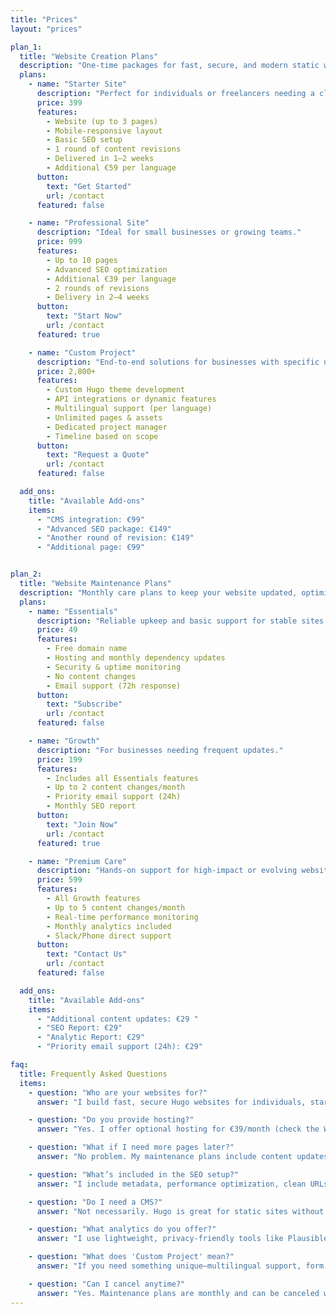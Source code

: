 ```yaml
---
title: "Prices"
layout: "prices"

plan_1:
  title: "Website Creation Plans"
  description: "One-time packages for fast, secure, and modern static websites.<br> **- Hosting available for 29€/month -**"
  plans:
    - name: "Starter Site"
      description: "Perfect for individuals or freelancers needing a clean web presence."
      price: 399
      features:
        - Website (up to 3 pages)
        - Mobile-responsive layout
        - Basic SEO setup
        - 1 round of content revisions
        - Delivered in 1–2 weeks
        - Additional €59 per language
      button:
        text: "Get Started"
        url: /contact
      featured: false

    - name: "Professional Site"
      description: "Ideal for small businesses or growing teams."
      price: 999
      features:
        - Up to 10 pages
        - Advanced SEO optimization
        - Additional €39 per language
        - 2 rounds of revisions
        - Delivery in 2–4 weeks
      button:
        text: "Start Now"
        url: /contact
      featured: true

    - name: "Custom Project"
      description: "End-to-end solutions for businesses with specific needs."
      price: 2,800+
      features:
        - Custom Hugo theme development
        - API integrations or dynamic features
        - Multilingual support (per language)
        - Unlimited pages & assets
        - Dedicated project manager
        - Timeline based on scope
      button:
        text: "Request a Quote"
        url: /contact
      featured: false

  add_ons:
    title: "Available Add-ons"
    items:
      - "CMS integration: €99"
      - "Advanced SEO package: €149"
      - "Another round of revision: €149"
      - "Additional page: €99"


plan_2:
  title: "Website Maintenance Plans"
  description: "Monthly care plans to keep your website updated, optimized, and secure."
  plans:
    - name: "Essentials"
      description: "Reliable upkeep and basic support for stable sites."
      price: 49
      features:
        - Free domain name
        - Hosting and monthly dependency updates
        - Security & uptime monitoring
        - No content changes
        - Email support (72h response)
      button:
        text: "Subscribe"
        url: /contact
      featured: false

    - name: "Growth"
      description: "For businesses needing frequent updates."
      price: 199
      features:
        - Includes all Essentials features
        - Up to 2 content changes/month
        - Priority email support (24h)
        - Monthly SEO report
      button:
        text: "Join Now"
        url: /contact
      featured: true

    - name: "Premium Care"
      description: "Hands-on support for high-impact or evolving websites."
      price: 599
      features:
        - All Growth features
        - Up to 5 content changes/month
        - Real-time performance monitoring
        - Monthly analytics included
        - Slack/Phone direct support
      button:
        text: "Contact Us"
        url: /contact
      featured: false

  add_ons:
    title: "Available Add-ons"
    items:
      - "Additional content updates: €29 "
      - "SEO Report: €29"
      - "Analytic Report: €29"
      - "Priority email support (24h): €29"

faq:
  title: Frequently Asked Questions
  items:
    - question: "Who are your websites for?"
      answer: "I build fast, secure Hugo websites for individuals, startups, small businesses, and growing companies that want performance without bloated code or expensive maintenance."

    - question: "Do you provide hosting?"
      answer: "Yes. I offer optional hosting for €39/month (check the Website Maintenance Plans), which includes SSL, fast global delivery (via CDN), and continuous deployment from Git."

    - question: "What if I need more pages later?"
      answer: "No problem. My maintenance plans include content updates, and I offer add-on services to expand your site as your needs grow."

    - question: "What’s included in the SEO setup?"
      answer: "I include metadata, performance optimization, clean URLs, and structured HTML. On the Professional and Growth tiers, I also perform monthly SEO health checks."

    - question: "Do I need a CMS?"
      answer: "Not necessarily. Hugo is great for static sites without a database. But if you prefer editing content yourself, I offer optional CMS integration (+€29/month) using DecapCMS or similar."

    - question: "What analytics do you offer?"
      answer: "I use lightweight, privacy-friendly tools like Plausible, Umami or Google Analytics. These are GDPR-compliant and give you clear visitor insights without invasive tracking."

    - question: "What does 'Custom Project' mean?"
      answer: "If you need something unique—multilingual support, form integrations, client portals, or custom features—I’ll scope the project with you and build exactly what you need."

    - question: "Can I cancel anytime?"
      answer: "Yes. Maintenance plans are monthly and can be canceled with a 7-day notice. Website builds are one-time unless we agree on a retainer."
---
```

